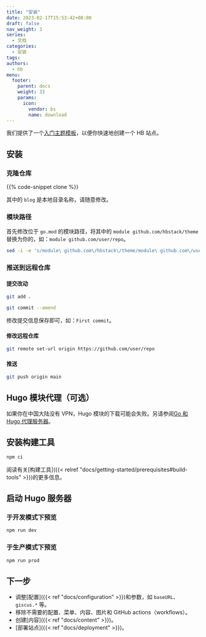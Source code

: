 ```yaml
---
title: "安装"
date: 2023-02-17T15:53:42+08:00
draft: false
nav_weight: 3
series:
  - 文档
categories:
  - 安装
tags:
authors:
  - hb
menu:
  footer:
    parent: docs
    weight: 33
    params:
      icon:
        vendor: bs
        name: download
---
```


我们提供了一个[入门主题模板](https://github.com/hbstack/theme)，以便你快速地创建一个 HB 站点。

<!--more-->

## 安装

### 克隆仓库

{{% code-snippet clone %}}

其中的 `blog` 是本地目录名称，请随意修改。

### 模块路径

首先修改位于 `go.mod` 的模块路径，将其中的 `module github.com/hbstack/theme` 替换为你的，如：`module github.com/user/repo`。

```sh
sed -i -e 's/module\ github.com\/hbstack\/theme/module\ github.com\/user\/repo/' go.mod
```

### 推送到远程仓库

#### 提交改动

```sh
git add .

git commit --amend
```

修改提交信息保存即可，如：`First commit`。

#### 修改远程仓库

```sh
git remote set-url origin https://github.com/user/repo
```

#### 推送

```sh
git push origin main
```

## Hugo 模块代理（可选）

如果你在中国大陆没有 VPN，Hugo 模块的下载可能会失败。另请参阅[Go 和 Hugo 代理服务器](https://hugomods.com/zh-hans/blog/2023/04/go-和-hugo-代理服务器/)。

## 安装构建工具

```sh
npm ci
```

阅读有关[构建工具]({{< relref "docs/getting-started/prerequisites#build-tools" >}})的更多信息。

## 启动 Hugo 服务器

### 于开发模式下预览

```sh
npm run dev
```

### 于生产模式下预览

```sh
npm run prod
```

## 下一步

- 调整[配置]({{< ref "docs/configuration" >}})和参数，如 `baseURL`、`giscus.*` 等。
- 移除不需要的配置、菜单、内容、图片和 GitHub actions（workflows）。
- 创建[内容]({{< ref "docs/content" >}})。
- [部署站点]({{< ref "docs/deployment" >}})。
